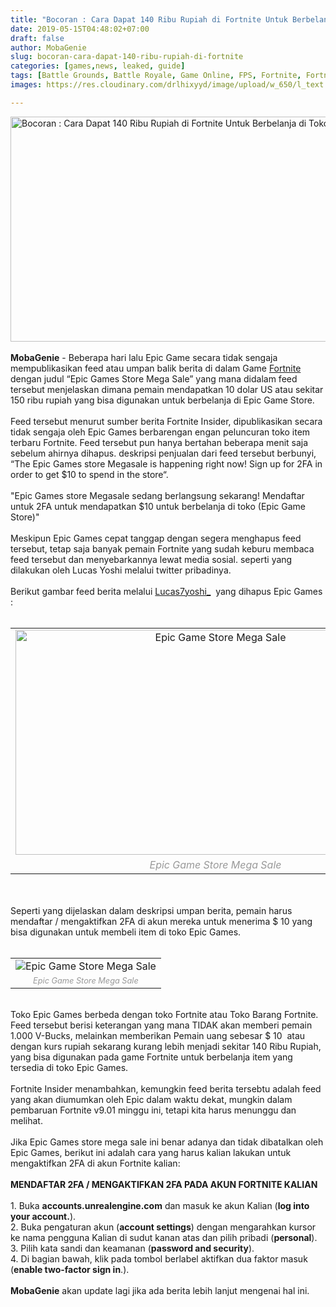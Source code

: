 ```yaml
---
title: "Bocoran : Cara Dapat 140 Ribu Rupiah di Fortnite Untuk Berbelanja di Toko Epic Games"
date: 2019-05-15T04:48:02+07:00
draft: false
author: MobaGenie
slug: bocoran-cara-dapat-140-ribu-rupiah-di-fortnite
categories: [games,news, leaked, guide]
tags: [Battle Grounds, Battle Royale, Game Online, FPS, Fortnite, Fortnite Mobile, Game Android, game, online Games , multiplayer, guide]
images: https://res.cloudinary.com/drlhixyyd/image/upload/w_650/l_text:arial_15_stroke:MobaGenie.id,co_white,bo_1px_solid_black,g_north,y_330,x_245/img/mobagenie/Epic-Games-Store-Mega-Sale1.jpg

---
```


<div text-align: center;">
<img alt="Bocoran : Cara Dapat 140 Ribu Rupiah di Fortnite Untuk Berbelanja di Toko Epic Games"    height="360" src="https://res.cloudinary.com/drlhixyyd/image/upload/w_650/l_text:arial_15_stroke:MobaGenie.id,co_white,bo_1px_solid_black,g_north,y_330,x_245/img/mobagenie/Epic-Games-Store-Mega-Sale1.jpg" title="" width="640" /></div>
<br />
<b>MobaGenie</b> - Beberapa hari lalu Epic Game secara tidak sengaja mempublikasikan feed atau umpan balik berita di dalam Game <a href="https://mobagenie.my.id/tags/fortnite/">Fortnite</a> dengan judul “Epic Games Store Mega Sale” yang mana didalam feed tersebut menjelaskan dimana pemain mendapatkan 10 dolar US atau sekitar 150 ribu rupiah yang bisa digunakan untuk berbelanja di Epic Game Store.<br />
<br />
Feed tersebut menurut sumber berita Fortnite Insider, dipublikasikan secara tidak sengaja oleh Epic Games berbarengan engan peluncuran toko item terbaru Fortnite. Feed tersebut pun hanya bertahan beberapa menit saja sebelum ahirnya dihapus. deskripsi penjualan dari feed tersebut berbunyi, “The Epic Games store Megasale is happening right now! Sign up for 2FA in order to get $10 to spend in the store“.<br />
<br />
"Epic Games store Megasale sedang berlangsung sekarang! Mendaftar untuk 2FA untuk mendapatkan $10 untuk berbelanja di toko (Epic Game Store)"<br />
<br />
Meskipun Epic Games cepat tanggap dengan segera menghapus feed tersebut, tetap saja banyak pemain Fortnite yang sudah keburu membaca feed tersebut dan menyebarkannya lewat media sosial. seperti yang dilakukan oleh Lucas Yoshi melalui twitter pribadinya.<br />
<br />
Berikut gambar feed berita melalui <a href="https://twitter.com/lucas7yoshi_">Lucas7yoshi_</a>&nbsp; yang dihapus Epic Games :<br />
<br />
<table align="center" cellpadding="0" cellspacing="0" class="tr-caption-container" style="margin-left: auto; margin-right: auto; text-align: center;"><tbody>
<tr><td style="text-align: center;"><img alt="Epic Game Store Mega Sale"    height="360" src="https://res.cloudinary.com/drlhixyyd/image/upload/w_650/l_text:arial_15_stroke:MobaGenie.id,co_white,bo_1px_solid_black,g_north,y_330,x_245/img/mobagenie/Epic-Games-Store-Mega-Sale1.jpg" title="" width="640" /></td></tr>
<tr><td class="tr-caption" style="text-align: center;"><i><span style="color: #999999;">Epic Game Store Mega Sale</span></i></td></tr>
</tbody></table>
<br />
<br />
Seperti yang dijelaskan dalam deskripsi umpan berita, pemain harus mendaftar / mengaktifkan 2FA di akun mereka untuk menerima $ 10 yang bisa digunakan untuk membeli item di toko Epic Games.<br />
<br />
<table align="center" cellpadding="0" cellspacing="0" class="tr-caption-container" style="margin-left: auto; margin-right: auto; text-align: center;"><tbody>
<tr><td style="text-align: center;"><img alt="Epic Game Store Mega Sale"    src="https://res.cloudinary.com/drlhixyyd/image/upload/l_text:arial_15_stroke:MobaGenie.id,co_white,bo_1px_solid_black,g_north,y_300,x_135/v1557871420/img/mobagenie/Epic-Games-Store-Mega-Sale-Free-10-dollars-for-2FA.png" title="" /></td></tr>
<tr><td class="tr-caption" style="text-align: center;"><i style="font-size: 12.8px;"><span style="color: #999999;">Epic Game Store Mega Sale</span></i></td></tr>
</tbody></table>
<br />
Toko Epic Games berbeda dengan toko Fortnite atau Toko Barang Fortnite. Feed tersebut berisi keterangan yang mana TIDAK akan memberi pemain 1.000 V-Bucks, melainkan memberikan Pemain uang sebesar $ 10&nbsp; atau dengan kurs rupiah sekarang kurang lebih menjadi sekitar 140 Ribu Rupiah, yang bisa digunakan pada game Fortnite untuk berbelanja item yang tersedia di toko Epic Games.<br />
<br />
Fortnite Insider menambahkan, kemungkin feed berita tersebtu adalah feed yang akan diumumkan oleh Epic dalam waktu dekat, mungkin dalam pembaruan Fortnite v9.01 minggu ini, tetapi kita harus menunggu dan melihat.<br />
<br />
Jika Epic Games store mega sale ini benar adanya dan tidak dibatalkan oleh Epic Games, berikut ini adalah cara yang harus kalian lakukan untuk mengaktifkan 2FA di akun Fortnite kalian:<br />
<br />
<b>MENDAFTAR 2FA / MENGAKTIFKAN 2FA PADA AKUN FORTNITE KALIAN</b><br />
<br />
1. Buka <b>accounts.unrealengine.com</b> dan masuk ke akun Kalian (<b>log into your account.</b>).<br />
2. Buka pengaturan akun (<b>account settings</b>) dengan mengarahkan kursor ke nama pengguna Kalian di sudut kanan atas dan pilih pribadi (<b>personal</b>).<br />
3. Pilih kata sandi dan keamanan (<b>password and security</b>).<br />
4. Di bagian bawah, klik pada tombol berlabel aktifkan dua faktor masuk (<b>enable two-factor sign in</b>.).<br />
<br />
<b>MobaGenie</b> akan update lagi jika ada berita lebih lanjut mengenai hal ini.<br />
<div>
<br /></div>

